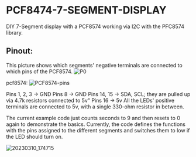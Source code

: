 # PCF8474-7-SEGMENT-DISPLAY

DIY 7-Segment display with a PCF8574 working via I2C with the PFC8574 library.

 ## Pinout:
 

This picture shows which segments' negative terminals are connected to which pins of the PCF8574.
![P0](https://github.com/Sigeband/PCF8474-7-SEGMENT-DISPLAY/assets/114338337/df9d7c05-8d5f-45a6-85fb-0418817ccd6d)


pcf8574:
![PCF8574-pins](https://github.com/Sigeband/PCF8474-7-SEGMENT-DISPLAY/assets/114338337/4ba14030-080b-4963-b8c1-dac80deac128)

Pins 1, 2, 3 -> GND
Pins 8 -> GND
Pins 14, 15 -> SDA, SCL; they are pulled up via 4.7k resistors connected to 5v"
Pins 16 -> 5v
All the LEDs' positive terminals are connected to 5v, with a single 330-ohm resistor in between.

 


The current example code just counts seconds to 9 and then resets to 0 again to demonstrate the basics.
Currently, the code defines the functions with the pins assigned to the different segments and switches them to low if the LED should turn on.




![20230310_174715](https://user-images.githubusercontent.com/114338337/224480518-e5520e62-bd6b-456c-b602-249eb714b3e2.jpg)
